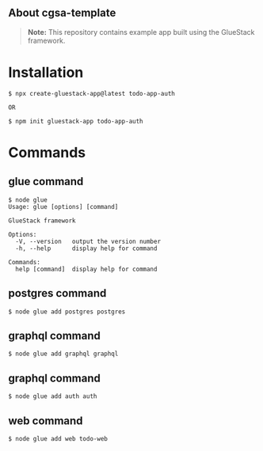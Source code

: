 ## About cgsa-template

> **Note:** This repository contains example app built using the GlueStack framework.

# Installation

```shell
$ npx create-gluestack-app@latest todo-app-auth

OR

$ npm init gluestack-app todo-app-auth
```

# Commands

## glue command

```shell
$ node glue
Usage: glue [options] [command]

GlueStack framework

Options:
  -V, --version   output the version number
  -h, --help      display help for command

Commands:
  help [command]  display help for command
```

## postgres command

```shell
$ node glue add postgres postgres
```

## graphql command

```shell
$ node glue add graphql graphql
```

## graphql command

```shell
$ node glue add auth auth
```

## web command

```shell
$ node glue add web todo-web
```
